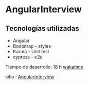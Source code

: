 # AngularInterview


## Tecnologías utilizadas

- Angular
- Bootstrap - styles
- Karma - Unit test
- cypress - e2e

Tiempo de desarrollo: 18 h
[wakatime](https://wakatime.com/@7baf6b08-35f5-4160-83f4-245d3046e8a3/projects/jsfvpowhpu?start=2021-12-14&end=2021-12-20)

sitio : [AngularInterview](https://brave-williams-5c1925.netlify.app/posts)
